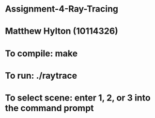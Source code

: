 # Assignment-4-Ray-Tracing
#
# Matthew Hylton (10114326)
#
# To compile: make
#
# To run: ./raytrace
#
# To select scene: enter 1, 2, or 3 into the command prompt
